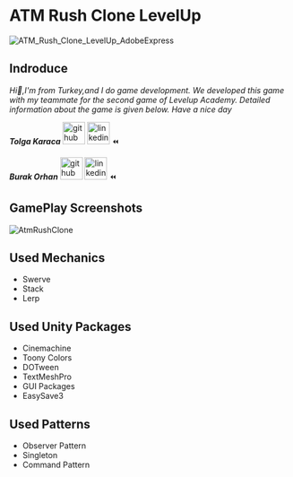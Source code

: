# ATM Rush Clone LevelUp

![ATM_Rush_Clone_LevelUp_AdobeExpress](https://user-images.githubusercontent.com/92987466/182832306-d4dfcc00-2a1a-4451-be56-a44e46c0af01.gif)

## Indroduce
*Hi:punch:,I'm from Turkey,and I do game development.*
*We developed this game with my teammate for the second game of Levelup Academy. Detailed information about the game is given below. Have a nice day*

***Tolga Karaca*** [<img src='https://user-images.githubusercontent.com/60696929/204913780-bc4bd27d-7974-4358-9e69-c81fb2aab317.png' alt='github' height='40' color='#bd2c00'>](https://github.com/tolgakrc)  [<img src='https://user-images.githubusercontent.com/60696929/204913769-5bce0e87-e30c-460e-a911-a99b83084e45.png' alt='linkedin' height='40'>](https://www.linkedin.com/in/tolga-karaca-7a5baa110//) :rewind:

***Burak Orhan*** [<img src='https://user-images.githubusercontent.com/60696929/204913780-bc4bd27d-7974-4358-9e69-c81fb2aab317.png' alt='github' height='40' color='#6e5494'>](https://github.com/Burak-san)  [<img src='https://user-images.githubusercontent.com/60696929/204913769-5bce0e87-e30c-460e-a911-a99b83084e45.png' alt='linkedin' height='40'>](https://www.linkedin.com/in/burak-orhan-aohg2022//) :rewind:

## GamePlay Screenshots

![AtmRushClone](https://user-images.githubusercontent.com/92987466/182831835-84f41627-f6d1-477b-bd94-ce718f4f753a.png)

## Used Mechanics 
- Swerve
- Stack
- Lerp

## Used Unity Packages
- Cinemachine
- Toony Colors
- DOTween
- TextMeshPro
- GUI Packages
- EasySave3

## Used Patterns
- Observer Pattern
- Singleton
- Command Pattern 
